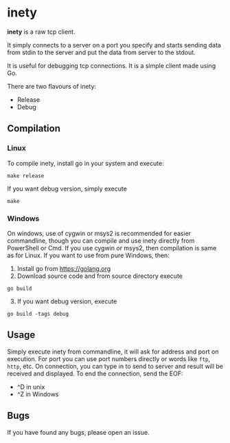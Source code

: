# inety
**inety** is a raw tcp client.

It simply connects to a server on a port you specify and starts sending data from stdin to the server and put the data from server to the stdout.

It is useful for debugging tcp connections. It is a simple client made using Go.

There are two flavours of inety:
- Release 
- Debug

## Compilation

### Linux
To compile inety, install go in your system and execute:
```
make release
```
If you want debug version, simply execute
```
make
```

### Windows
On windows, use of cygwin or msys2 is recommended for easier commandline, though you can compile and use inety directly from PowerShell or Cmd. If you use cygwin or msys2, then compilation is same as for Linux. If you want to use from pure Windows, then:
1. Install go from https://golang.org
2. Download source code and from source directory execute
```
go build
```
3. If you want debug version, execute
```
go build -tags debug
```

## Usage
Simply execute inety from commandline, it will ask for address and port on execution.
For port you can use port numbers directly or words like `ftp`, `http`, etc. 
On connection, you can type in to send to server and result will be received and displayed.
To end the connection, send the EOF: 
- ^D in unix
- ^Z in Windows

## Bugs
If you have found any bugs, please open an issue.
